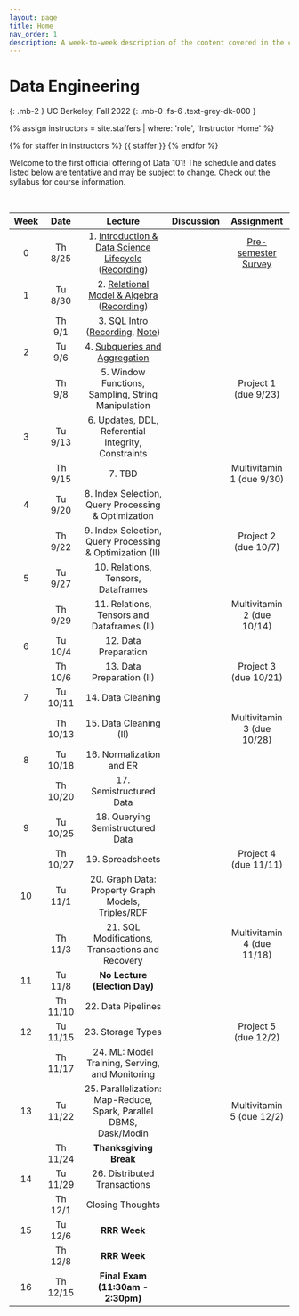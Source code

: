 ```yaml
---
layout: page
title: Home
nav_order: 1
description: A week-to-week description of the content covered in the course.
---
```


<link rel="stylesheet" href="css/index.css">

# Data Engineering
{: .mb-2 }
UC Berkeley, Fall 2022
{: .mb-0 .fs-6 .text-grey-dk-000 }

<div>

{% assign instructors = site.staffers | where: 'role', 'Instructor Home' %}
<div class="role">
  {% for staffer in instructors %}
  {{ staffer }}
  {% endfor %}

</div>

Welcome to the first official offering of Data 101! The schedule and dates listed below are tentative and may be subject to change. Check out the syllabus for course information.

</div>

<br>

| Week | Date | Lecture | Discussion | Assignment |
| :--: | :--: | :--: | :--: | :--: |
| 0 | Th 8/25 | 1. [Introduction & Data Science Lifecycle](https://docs.google.com/presentation/d/1Gt1-JjGJfBlEAXjjrYehG-SBz5_Z03Ba/edit?usp=sharing&rtpof=true&sd=true) ([Recording](https://drive.google.com/file/d/1oFiC7cLAOT42-lOsfkKxaJw2-0cnZstB/view?usp=sharing)) | | [Pre-semester Survey](https://docs.google.com/forms/d/e/1FAIpQLSclpNZ2_prU96JD9Uz59EU3Pk9-1gWQDmvpaBBxQtKUlA8rew/viewform) |
| 1 | Tu 8/30 | 2. [Relational Model & Algebra](https://docs.google.com/presentation/d/1bkp06s17Z5v5zZI4QPaoqFyX3VEWSU8w/edit?usp=sharing&ouid=104245339946787511318&rtpof=true&sd=true) ([Recording](https://drive.google.com/file/d/15s_RF0qYY2MJq6BVGk7zT8AiqkDOuTC4/view?usp=sharing)) | | |
|  | Th 9/1 | 3. [SQL Intro](https://docs.google.com/presentation/d/1RdDhxbL73BLpgxPR86qZ5JWT6uEZsKpU/edit?usp=sharing&ouid=115426255420868042566&rtpof=true&sd=true) ([Recording](https://drive.google.com/file/d/1Kt7NASzW8rWYRpHxHTzNVki5PjaPv4lE/view?usp=sharing), [Note](./resources/assets/notes/1.pdf))| | |
| 2 | Tu 9/6 | 4. [Subqueries and Aggregation](https://docs.google.com/presentation/d/1H1B4Tx3FaxzOHNaKQkYpbTHXj_37Uo56/edit?usp=sharing&ouid=101709100734010871255&rtpof=true&sd=true) | | |
|  | Th 9/8 | 5. Window Functions, Sampling, String Manipulation | | Project 1 (due 9/23) |
| 3 | Tu 9/13 | 6. Updates, DDL, Referential Integrity, Constraints  | | |
|  | Th 9/15 | 7. TBD | | Multivitamin 1 (due 9/30)|
| 4 | Tu 9/20 | 8. Index Selection, Query Processing & Optimization | | |
|  | Th 9/22 | 9. Index Selection, Query Processing & Optimization (II) | | Project 2 (due 10/7) |
| 5 | Tu 9/27 | 10. Relations, Tensors, Dataframes | | |
|  | Th 9/29 | 11. Relations, Tensors and Dataframes (II) | | Multivitamin 2 (due 10/14) |
| 6 | Tu 10/4 | 12. Data Preparation | | |
|  | Th 10/6 | 13. Data Preparation (II) | | Project 3 (due 10/21) |
| 7 | Tu 10/11 | 14. Data Cleaning | | |
|  | Th 10/13 |  15. Data Cleaning (II) | | Multivitamin 3 (due 10/28) |
| 8 | Tu 10/18 | 16. Normalization and ER | | |
|  | Th 10/20 | 17. Semistructured Data | | |
| 9 | Tu 10/25 | 18. Querying Semistructured Data | | |
|  | Th 10/27 | 19. Spreadsheets | | Project 4 (due 11/11) |
| 10 | Tu 11/1 | 20. Graph Data: Property Graph Models, Triples/RDF | |
|  | Th 11/3 | 21. SQL Modifications, Transactions and Recovery | | Multivitamin 4 (due 11/18) |
| 11 | Tu 11/8 | **No Lecture (Election Day)** | | |
|  | Th 11/10 | 22. Data Pipelines | | |
| 12 | Tu 11/15 | 23. Storage Types | | Project 5 (due 12/2) |
|  | Th 11/17 | 24. ML: Model Training, Serving, and Monitoring | | |
| 13 | Tu 11/22 | 25. Parallelization: Map-Reduce, Spark, Parallel DBMS, Dask/Modin | | Multivitamin 5 (due 12/2) |
|  | Th 11/24 | **Thanksgiving Break** | | |
| 14 | Tu 11/29 | 26. Distributed Transactions | | |
|  | Th 12/1 | Closing Thoughts | | |
| 15 | Tu 12/6 | **RRR Week** | | |
|  | Th 12/8 | **RRR Week** | | |
| 16 | Th 12/15 | **Final Exam (11:30am - 2:30pm)** | | |
